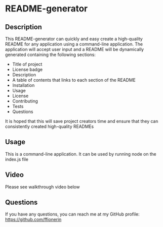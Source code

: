 # README-generator

## Description
This README-generator can quickly and easy create a high-quality README for any application using a command-line application. The application will accept user input and a README will be dynamically generated containing the following sections:
* Title of project
* License badge
* Description
* A table of contents that links to each section of the README
* Installation 
* Usage 
* License 
* Contributing 
* Tests 
* Questions

It is hoped that this will save project creators time and ensure that they can consistently created high-quality READMEs

## Usage

This is a command-line application. It can be used by running node on the index.js file

## Video

Please see walkthrough video below

## Questions
If you have any questions, you can reach me at my GitHub profile: https://github.com/ffionerin

